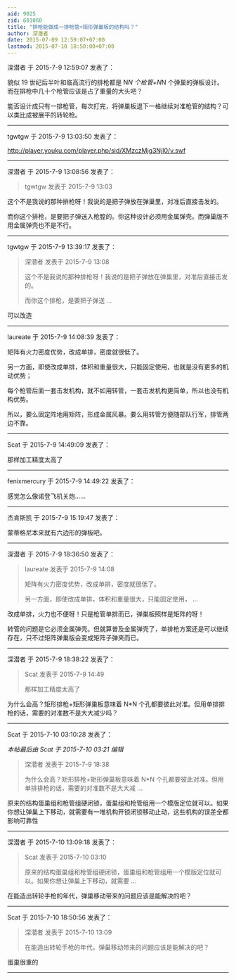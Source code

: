 ```yaml
---
aid: 9025
zid: 601060
title: "排枪能做成一排枪管+矩形弹巢板的结构吗？"
author: 深潜者
date: 2015-07-09 12:59:07+07:00
lastmod: 2015-07-10 18:50:00+07:00
---
```


深潜者 于 2015-7-9 12:59:07 发表了：

貌似 19 世纪后半叶和临高流行的排枪都是 N*N 个枪管+N*N 个弹巢的弹板设计。而在排枪中几十个枪管应该是占了重量的大头吧？

能否设计成只有一排枪管，每次打完，将弹巢板退下一格继续对准枪管的结构？可以类比成被展平的转轮枪。

---

tgwtgw 于 2015-7-9 13:03:50 发表了：

http://player.youku.com/player.php/sid/XMzczMjg3NjI0/v.swf

---

深潜者 于 2015-7-9 13:08:56 发表了：

> tgwtgw 发表于 2015-7-9 13:03

这个不是我说的那种排枪呀！我说的是把子弹放在弹巢里，对准后直接击发的。

而你这个排枪，是要把子弹送入枪膛的。你这种设计必须用金属弹壳。而弹巢版不用金属弹壳也不是不行。

---

tgwtgw 于 2015-7-9 13:39:17 发表了：

> 深潜者 发表于 2015-7-9 13:08
>
> 这个不是我说的那种排枪呀！我说的是把子弹放在弹巢里，对准后直接击发的。
>
> 而你这个排枪，是要把子弹送 ...

可以改造

---

laureate 于 2015-7-9 14:08:39 发表了：

矩阵有火力密度优势，改成单排，密度就很低了。

另一方面，即使改成单排，体积和重量很大，只能固定使用，也就是没有更多的机动优势；

每个枪管后面一套击发机构，就不如用转管，一套击发机构更简单，所以也没有机构优势。

所以，要么固定阵地用矩阵，形成金属风暴。要么用转管方便随部队行军，排管两边不靠。

---

Scat 于 2015-7-9 14:49:09 发表了：

那样加工精度太高了

---

fenixmercury 于 2015-7-9 14:49:22 发表了：

感觉怎么像诺登飞机关炮……

---

杰肯斯凯 于 2015-7-9 15:19:47 发表了：

蒙蒂格尼本来就有六边形的弹板吧。

---

深潜者 于 2015-7-9 18:36:50 发表了：

> laureate 发表于 2015-7-9 14:08
>
> 矩阵有火力密度优势，改成单排，密度就很低了。
>
> 另一方面，即使改成单排，体积和重量很大，只能固定使用， ...

改成单排，火力也不便呀！只是枪管单排而已，弹巢板照样是矩阵的呀！

转管的问题是它必须金属弹壳。但就算普及金属弹壳了，单排枪方案还是可以继续存在，只不过矩阵弹巢版会变成矩阵子弹夹而已。

---

深潜者 于 2015-7-9 18:38:22 发表了：

> Scat 发表于 2015-7-9 14:49
>
> 那样加工精度太高了

为什么会高？矩形排枪+矩形弹巢板意味着 N\*N 个孔都要彼此对准。但用单排排枪的话，需要的对准数不是大大减少吗？

---

Scat 于 2015-7-10 03:10:28 发表了：

_本帖最后由 Scat 于 2015-7-10 03:21 编辑_

> 深潜者 发表于 2015-7-9 18:38
>
> 为什么会高？矩形排枪+矩形弹巢板意味着 N\*N 个孔都要彼此对准。但用单排排枪的话，需要的对准数不是大大减 ...

原来的结构蛋巢组和枪管组硬闭锁，蛋巢组和枪管组用一个模版定位就可以。如果你想让弹巢上下移动，就需要有一堆机构开锁闭锁移动止动，这些机构的误差全都影响可靠性

---

深潜者 于 2015-7-10 13:09:18 发表了：

> Scat 发表于 2015-7-10 03:10
>
> 原来的结构蛋巢组和枪管组硬闭锁，蛋巢组和枪管组用一个模版定位就可以。如果你想让弹巢上下移动，就需要 ...

在能造出转轮手枪的年代，弹巢移动带来的问题应该是能解决的吧？

---

Scat 于 2015-7-10 18:50:56 发表了：

> 深潜者 发表于 2015-7-10 13:09
>
> 在能造出转轮手枪的年代，弹巢移动带来的问题应该是能解决的吧？

蛋巢很重的

---
